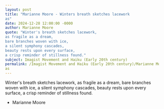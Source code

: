 ```yaml
---
layout: post
title: "Marianne Moore - Winters breath sketches lacework
as"
date: 2024-12-28 12:00:00 -0000
author: Marianne Moore
quote: "Winter's breath sketches lacework,
as fragile as a dream,
bare branches woven with ice,
a silent symphony cascades,
beauty rests upon every surface,
a crisp reminder of stillness found."
subject: Imagist Movement and Haiku (Early 20th century)
permalink: /Imagist Movement and Haiku (Early 20th century)/Marianne Moore/Marianne Moore - Winters breath sketches lacework
as
---
```


Winter's breath sketches lacework,
as fragile as a dream,
bare branches woven with ice,
a silent symphony cascades,
beauty rests upon every surface,
a crisp reminder of stillness found.

- Marianne Moore
